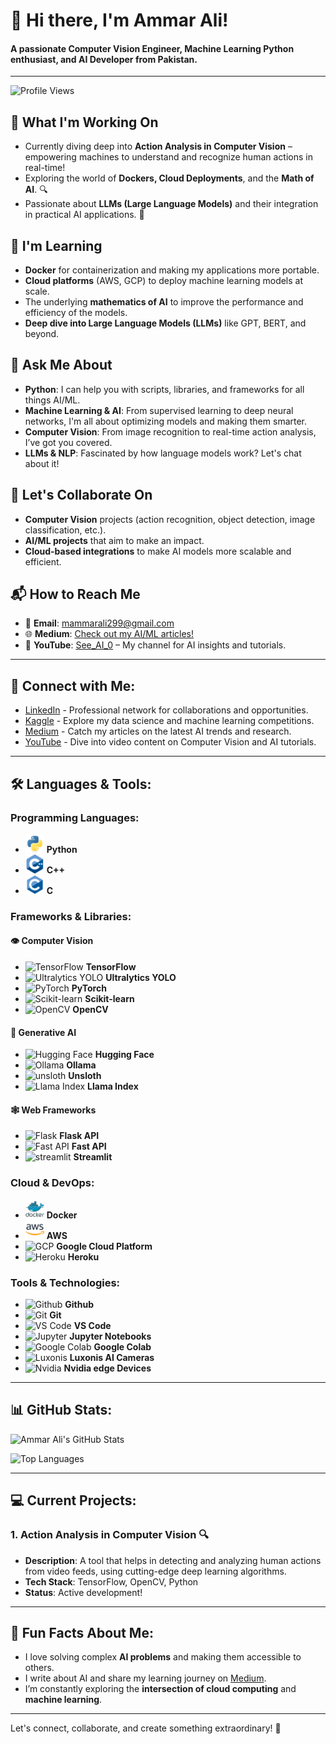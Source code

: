 # 👋 Hi there, I'm **Ammar Ali**!

#### A passionate **Computer Vision Engineer**, **Machine Learning** Python enthusiast, and **AI Developer** from Pakistan.

---

![Profile Views](https://komarev.com/ghpvc/?username=ammar-ali234&label=Profile%20views&color=0e75b6&style=flat)

## 🔭 What I'm Working On

- Currently diving deep into **Action Analysis in Computer Vision** – empowering machines to understand and recognize human actions in real-time!
- Exploring the world of **Dockers, Cloud Deployments**, and the **Math of AI**. 🔍
- Passionate about **LLMs (Large Language Models)** and their integration in practical AI applications. 🤖

## 🌱 I'm Learning

- **Docker** for containerization and making my applications more portable.
- **Cloud platforms** (AWS, GCP) to deploy machine learning models at scale.
- The underlying **mathematics of AI** to improve the performance and efficiency of the models.
- **Deep dive into Large Language Models (LLMs)** like GPT, BERT, and beyond.

## 💬 Ask Me About

- **Python**: I can help you with scripts, libraries, and frameworks for all things AI/ML.
- **Machine Learning & AI**: From supervised learning to deep neural networks, I'm all about optimizing models and making them smarter.
- **Computer Vision**: From image recognition to real-time action analysis, I’ve got you covered.
- **LLMs & NLP**: Fascinated by how language models work? Let's chat about it! 

## 👯 Let's Collaborate On

- **Computer Vision** projects (action recognition, object detection, image classification, etc.).
- **AI/ML projects** that aim to make an impact.
- **Cloud-based integrations** to make AI models more scalable and efficient.

## 📬 How to Reach Me

- 📧 **Email**: [mammarali299@gmail.com](mailto:mammarali299@gmail.com)
- 🌐 **Medium**: [Check out my AI/ML articles!](https://medium.com/@mammarali299)
- 🎥 **YouTube**: [See_AI_0](https://www.youtube.com/c/@see_ai_0) – My channel for AI insights and tutorials.

---

## 🔗 Connect with Me:

- [LinkedIn](https://linkedin.com/in/mammarali) - Professional network for collaborations and opportunities.
- [Kaggle](https://kaggle.com/ammarali76) - Explore my data science and machine learning competitions.
- [Medium](https://medium.com/@mammarali299) - Catch my articles on the latest AI trends and research.
- [YouTube](https://www.youtube.com/c/@see_ai_0) - Dive into video content on Computer Vision and AI tutorials.

---

## 🛠️ Languages & Tools:

### Programming Languages:
- <img src="https://raw.githubusercontent.com/devicons/devicon/master/icons/python/python-original.svg" alt="Python" width="30" height="30"> **Python**
- <img src="https://raw.githubusercontent.com/devicons/devicon/master/icons/cplusplus/cplusplus-original.svg" alt="C++" width="30" height="30"> **C++**
- <img src="https://raw.githubusercontent.com/devicons/devicon/master/icons/c/c-original.svg" alt="C" width="30" height="30"> **C**

### Frameworks & Libraries:
 #### 👁️ Computer Vision
- <img src="https://www.vectorlogo.zone/logos/tensorflow/tensorflow-icon.svg" alt="TensorFlow" width="30" height="30"> **TensorFlow**
- <img src="https://cdn.prod.website-files.com/646dd1f1a3703e451ba81ecc/64994922cf2a6385a4bf4489_UltralyticsYOLO_mark_blue.svg" alt="Ultralytics YOLO" width="30" height="30"> **Ultralytics YOLO**
- <img src="https://www.vectorlogo.zone/logos/pytorch/pytorch-icon.svg" alt="PyTorch" width="30" height="30"> **PyTorch**
- <img src="https://upload.wikimedia.org/wikipedia/commons/0/05/Scikit_learn_logo_small.svg" alt="Scikit-learn" width="30" height="30"> **Scikit-learn**
- <img src="https://www.vectorlogo.zone/logos/opencv/opencv-icon.svg" alt="OpenCV" width="30" height="30"> **OpenCV**

 #### 🤖 Generative AI
- <img src="https://huggingface.co/datasets/huggingface/brand-assets/resolve/main/hf-logo.png" alt="Hugging Face" width="30" height="30"> **Hugging Face**
- <img src="https://registry.npmmirror.com/@lobehub/icons-static-png/latest/files/light/ollama.png" alt="Ollama" width="30" height="30"> **Ollama**
- <img src="https://styles.redditmedia.com/t5_aqipas/styles/communityIcon_86tg5vvk98lc1.png" alt="unsloth" width="30" height="30"> **Unsloth**
- <img src="https://cdn.prod.website-files.com/6645c0129428882861d078b8/66603a39bd44aeb85269ceea_655df7e9805dd2bd768367ef_llamaindex-removebg-preview.png" alt="Llama Index" width="30" height="30"> **Llama Index**

 #### 🕸 Web Frameworks
- <img src="https://static-00.iconduck.com/assets.00/flask-icon-1594x2048-84mjydzf.png" alt="Flask" width="30" height="30"> **Flask API**
- <img src="https://media2.dev.to/dynamic/image/width=1280,height=720,fit=cover,gravity=auto,format=auto/https%3A%2F%2Fdev-to-uploads.s3.amazonaws.com%2Fuploads%2Farticles%2Fvoh7uj321md3kqxnqlj4.png" alt="Fast API" width="30" height="30"> **Fast API**
- <img src="https://raw.githubusercontent.com/rlew631/rlew631/5fcb1cee69c8034bfa2b98aad94b584fcff8d84f/streamlit_red.svg" alt="streamlit" width="30" height="30"> **Streamlit**

### Cloud & DevOps:
- <img src="https://raw.githubusercontent.com/devicons/devicon/master/icons/docker/docker-original-wordmark.svg" alt="Docker" width="30" height="30"> **Docker**
- <img src="https://raw.githubusercontent.com/devicons/devicon/master/icons/amazonwebservices/amazonwebservices-original-wordmark.svg" alt="AWS" width="30" height="30"> **AWS**
- <img src="https://www.vectorlogo.zone/logos/google_cloud/google_cloud-icon.svg" alt="GCP" width="30" height="30"> **Google Cloud Platform**
- <img src="https://www.vectorlogo.zone/logos/heroku/heroku-icon.svg" alt="Heroku" width="30" height="30"> **Heroku**

### Tools & Technologies:
- <img src="https://cdn-icons-png.flaticon.com/512/25/25231.png" alt="Github" width="30" height="30"> **Github**
- <img src="https://www.vectorlogo.zone/logos/git-scm/git-scm-icon.svg" alt="Git" width="30" height="30"> **Git**
- <img src="https://upload.wikimedia.org/wikipedia/commons/thumb/9/9a/Visual_Studio_Code_1.35_icon.svg/512px-Visual_Studio_Code_1.35_icon.svg.png" alt="VS Code" width="30" height="30"> **VS Code**
- <img src="https://upload.wikimedia.org/wikipedia/commons/thumb/3/38/Jupyter_logo.svg/1200px-Jupyter_logo.svg.png" alt="Jupyter" width="30" height="30"> **Jupyter Notebooks**
- <img src="https://img.icons8.com/?size=512&id=lOqoeP2Zy02f&format=png" alt="Google Colab" width="30" height="30"> **Google Colab**
- <img src="https://www.luxonis.com/assets/marketing/brand/luxonis_logo_symbol.png" alt="Luxonis" width="30" height="30"> **Luxonis AI Cameras**
- <img src="https://cdn.iconscout.com/icon/free/png-256/free-nvidia-logo-icon-download-in-svg-png-gif-file-formats--technology-social-media-company-brand-vol-5-pack-logos-icons-2945060.png" alt="Nvidia" width="30" height="30"> **Nvidia edge Devices**

---

## 📊 GitHub Stats:

![Ammar Ali's GitHub Stats](https://github-readme-stats.vercel.app/api?username=ammar-ali234&show_icons=true&locale=en)

![Top Languages](https://github-readme-stats.vercel.app/api/top-langs?username=ammar-ali234&show_icons=true&locale=en&layout=compact)

---

## 💻 Current Projects:

### **1. Action Analysis in Computer Vision** 🔍
- **Description**: A tool that helps in detecting and analyzing human actions from video feeds, using cutting-edge deep learning algorithms.
- **Tech Stack**: TensorFlow, OpenCV, Python
- **Status**: Active development!

---

## 🎯 Fun Facts About Me:

- I love solving complex **AI problems** and making them accessible to others.
- I write about AI and share my learning journey on [Medium](https://medium.com/@mammarali299).
- I’m constantly exploring the **intersection of cloud computing** and **machine learning**.

---

Let's connect, collaborate, and create something extraordinary! 🚀
